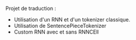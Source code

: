 Projet de traduction :
- Utilisation d'un RNN et d'un tokenizer classique.
- Utilisation de SentencePieceTokenizer
- Custom RNN avec et sans RNNCEll
